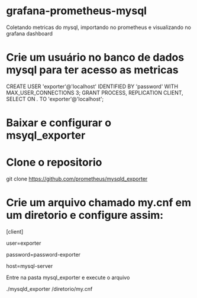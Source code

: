 # grafana-prometheus-mysql
Coletando metricas do mysql, importando no prometheus e visualizando no grafana dashboard


# Crie um usuário no banco de dados mysql para ter acesso as metricas

CREATE USER 'exporter'@'localhost' IDENTIFIED BY 'password' WITH MAX_USER_CONNECTIONS 3;
GRANT PROCESS, REPLICATION CLIENT, SELECT ON *.* TO 'exporter'@'localhost';

# Baixar e configurar o msyql_exporter
# Clone o repositorio

git clone https://github.com/prometheus/mysqld_exporter

# Crie um arquivo chamado my.cnf em um diretorio e configure assim:

[client]

user=exporter

password=password-exporter

host=mysql-server

Entre na pasta mysql_exporter e execute o arquivo

./mysqld_exporter /diretorio/my.cnf
